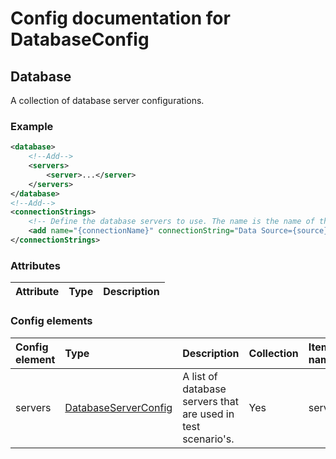 # Config documentation for DatabaseConfig

## Database
A collection of database server configurations.

### Example
```xml
<database>
    <!--Add-->
    <servers>
        <server>...</server>
    </servers>
</database>
<!--Add-->
<connectionStrings>
	<!-- Define the database servers to use. The name is the name of the server and the connection string should be without a database. -->
	<add name="{connectionName}" connectionString="Data Source={source};User Id={username};Password={password};" />
</connectionStrings>
```

### Attributes
| Attribute            | Type                 | Description                               |
|:---                  |:---                  |:---                                       |

### Config elements
| Config element        | Type                                                     | Description                  | Collection | Item name                 |
|:---                   |:---                                                      |:---                          |:---        |:---                       |
| servers | [DatabaseServerConfig](../DatabaseServerConfig) | A list of database servers that are used in test scenario's. | Yes        | server |
